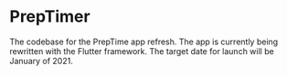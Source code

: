 # PrepTimer
The codebase for the PrepTime app refresh. The app is currently being rewritten with the Flutter framework. The target date for launch will be January of 2021.